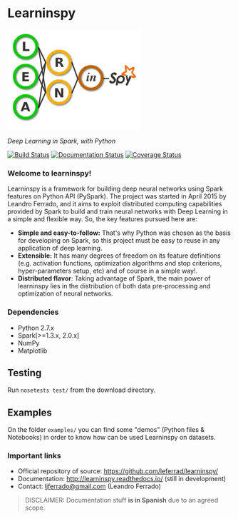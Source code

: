 Learninspy
==========

<img style="display: inline;" src="docs/img/Learninspy-logo_grande2.png" width="300" />

*Deep Learning in Spark, with Python*

[![Build Status](https://travis-ci.org/leferrad/learninspy.svg?branch=master)](https://travis-ci.org/leferrad/learninspy)
[![Documentation Status](http://readthedocs.org/projects/learninspy/badge/?version=latest)](http://learninspy.readthedocs.io/?badge=latest)
[![Coverage Status](https://coveralls.io/repos/github/leferrad/learninspy/badge.svg?branch=master)](https://coveralls.io/github/leferrad/learninspy?branch=master)

### Welcome to learninspy!
Learninspy is a framework for building deep neural networks using Spark features on Python API (PySpark). The project was started in April 2015 by Leandro Ferrado, and it aims to exploit distributed computing capabilities provided by Spark to build and train neural networks with Deep Learning in a simple and flexible way. So, the key features pursued here are:
* **Simple and easy-to-follow:** That's why Python was chosen as the basis for developing on Spark, so this project must be easy to reuse in any application of deep learning.  
* **Extensible:** It has many degrees of freedom on its feature definitions (e.g. activation functions, optimization algorithms and stop criterions, hyper-parameters setup, etc) and of course in a simple way!.
* **Distributed flavor**: Taking advantage of Spark, the main power of learninspy lies in the distribution of both data pre-processing and optimization of neural networks. 

### Dependencies
* Python 2.7.x
* Spark[>=1.3.x, 2.0.x]
* NumPy
* Matplotlib 

## Testing
Run ``nosetests test/`` from the download directory.

## Examples
On the folder ``examples/`` you can find some "demos" (Python files & Notebooks) in order to know how can be used Learninspy on datasets.

### Important links
* Official repository of source: https://github.com/leferrad/learninspy/
* Documentation: http://learninspy.readthedocs.io/ (still in development)
* Contact: ljferrado@gmail.com (Leandro Ferrado)

> DISCLAIMER: Documentation stuff **is in Spanish** due to an agreed scope.
